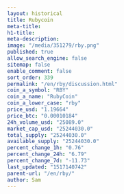 ```yaml
---
layout: historical
title: Rubycoin
meta-title: 
h1-title: 
meta-description: 
image: "/media/351279/rby.png"
published: true
allow_search_engine: false
sitemap: false
enable_comment: false
sort_order: 339
permalink: "/en/rby/discussion.html"
coin_a_symbol: "RBY"
coin_a_name: "RubyCoin"
coin_a_lower_case: "rby"
price_usd: "1.19664"
price_btc: "0.00010184"
24h_volume_usd: "25089.0"
market_cap_usd: "25244030.0"
total_supply: "25244030.0"
available_supply: "25244030.0"
percent_change_1h: "0.76"
percent_change_24h: "6.79"
percent_change_7d: "-11.73"
last_updated: "1517140742"
parent-url: "/en/rby/"
author: Sam
---
```


